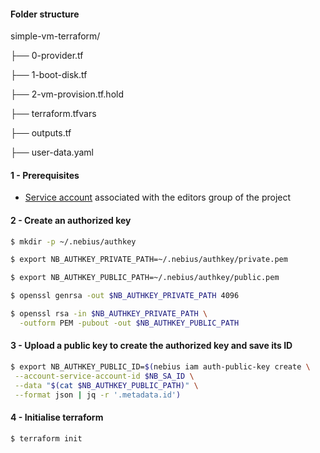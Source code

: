 #### Folder structure

simple-vm-terraform/

├── 0-provider.tf

├── 1-boot-disk.tf

├── 2-vm-provision.tf.hold

├── terraform.tfvars

├── outputs.tf

├── user-data.yaml


#### 1 - Prerequisites

- [Service account](https://github.com/rcardona-os/nebius-project/tree/main?tab=readme-ov-file#create-service-account) associated with the editors group of the project

#### 2 - Create an authorized key
```bash
$ mkdir -p ~/.nebius/authkey
```
```bash
$ export NB_AUTHKEY_PRIVATE_PATH=~/.nebius/authkey/private.pem
```
```bash
$ export NB_AUTHKEY_PUBLIC_PATH=~/.nebius/authkey/public.pem
```
```bash
$ openssl genrsa -out $NB_AUTHKEY_PRIVATE_PATH 4096
```
```bash
$ openssl rsa -in $NB_AUTHKEY_PRIVATE_PATH \
  -outform PEM -pubout -out $NB_AUTHKEY_PUBLIC_PATH
```

#### 3 - Upload a public key to create the authorized key and save its ID
```bash
$ export NB_AUTHKEY_PUBLIC_ID=$(nebius iam auth-public-key create \
 --account-service-account-id $NB_SA_ID \
 --data "$(cat $NB_AUTHKEY_PUBLIC_PATH)" \
 --format json | jq -r '.metadata.id')
```

#### 4 - Initialise terraform
```bash
$ terraform init
```

